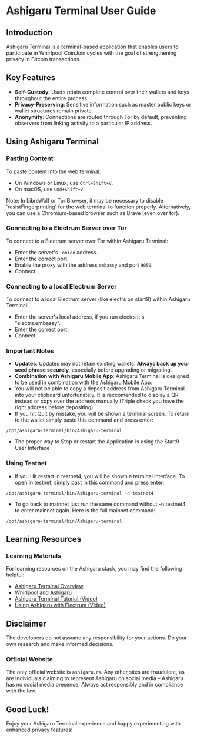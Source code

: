 **Ashigaru Terminal User Guide**
=====================================

**Introduction**
---------------

Ashigaru Terminal is a terminal-based application that enables users to participate in Whirlpool CoinJoin cycles with the goal of strengthening privacy in Bitcoin transactions.

**Key Features**
----------------

*   **Self-Custody**: Users retain complete control over their wallets and keys throughout the entire process.
*   **Privacy-Preserving**: Sensitive information such as master public keys or wallet structures remain private.
*   **Anonymity**: Connections are routed through Tor by default, preventing observers from linking activity to a particular IP address.

**Using Ashigaru Terminal**
---------------------------

### Pasting Content

To paste content into the web terminal:

*   On Windows or Linux, use `Ctrl+Shift+V`.
*   On macOS, use `Cmd+Shift+V`.

Note: In LibreWolf or Tor Browser, it may be necessary to disable 'resistFingerprinting' for the web terminal to function properly. Alternatively, you can use a Chromium-based browser such as Brave (even over tor).

### Connecting to a Electrum Server over Tor

To connect to a Electrum server over Tor within Ashigaru Terminal:

*   Enter the server's `.onion` address.
*   Enter the correct port.
*   Enable the proxy with the address `embassy` and port `9050`.
*   Connect

### Connecting to a local Electrum Server

To connect to a local Electrum server (like electrs on start9) within Ashigaru Terminal:

*   Enter the server's local address, if you run electrs it's "electrs.embassy".
*   Enter the correct port.
*   Connect.

### Important Notes

*   **Updates**: Updates may not retain existing wallets. **Always back up your seed phrase securely**, especially before upgrading or migrating.
*   **Combination with Ashigaru Mobile App**: Ashigaru Terminal is designed to be used in combination with the Ashigaru Mobile App.
*   You will not be able to copy a deposit address from Ashigaru Terminal into your clipboard unfortunately. It is reccomended to display a QR instead or copy over the address manually (Triple check you have the right address before depositing)
*   If you hit Quit by mistake, you will be shown a terminal screen. To return to the wallet simply paste this command and press enter:
```
/opt/ashigaru-terminal/bin/Ashigaru-terminal
```
*   The proper way to Stop or restart the Application is using the Start9 User Interface

### Using Testnet
*   If you Hit restart in testnet4, you will be shown a terminal interface. To open in testnet, simply past in this command and press enter:
```
/opt/ashigaru-terminal/bin/Ashigaru-terminal -n testnet4
```
*   To go back to mainnet just run the same command without -n testnet4 to enter mainnet again. Here is the full mainnet command:
```
/opt/ashigaru-terminal/bin/Ashigaru-terminal
```

**Learning Resources**
----------------------

### Learning Materials

For learning resources on the Ashigaru stack, you may find the following helpful:

*   [Ashigaru Terminal Overview](https://ashigaru.rs/docs/ashigaru-terminal-overview)
*   [Whirlpool and Ashigaru](https://k3tan.com/ashigaru-whirlpool)
*   [Ashigaru Terminal Tutorial (Video)](https://www.youtube.com/watch?v=aykJ4eP-Veo)
*   [Using Ashigaru with Electrum (Video)](https://www.youtube.com/watch?v=ULZoPMCYPfk)

**Disclaimer**
--------------

The developers do not assume any responsibility for your actions. Do your own research and make informed decisions.

### Official Website

The only official website is `ashigaru.rs`. Any other sites are fraudulent, as are individuals claiming to represent Ashigaru on social media – Ashigaru has no social media presence. Always act responsibly and in compliance with the law.

## Good Luck!

Enjoy your Ashigaru Terminal experience and happy experimenting with enhanced privacy features!
